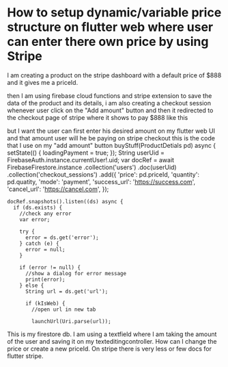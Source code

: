 
# How to setup dynamic/variable price structure on flutter web where user can enter there own price by using Stripe

I am creating a product on the stripe dashboard with a default price of $888 and it gives me a priceId.

then I am using firebase cloud functions and stripe extension to save the data of the product and its details, i am also creating a checkout session whenever user click on the "Add amount" button and then it redirected to the checkout page of stripe where it shows to pay $888 like this

but I want the user can first enter his desired amount on my flutter web UI and that amount user will he be paying on stripe checkout
this is the code that I use on my "add amount" button
  buyStuff(ProductDetials pd) async {
    setState(() {
      loadingPayment = true;
    });
    String userUid = FirebaseAuth.instance.currentUser!.uid;
    var docRef = await FirebaseFirestore.instance
        .collection('users')
        .doc(userUid)
        .collection('checkout_sessions')
        .add({
      'price': pd.priceId,
      'quantity': pd.quatity,
      'mode': 'payment',
      'success_url': 'https://success.com',
      'cancel_url': 'https://cancel.com',
    });

    docRef.snapshots().listen((ds) async {
      if (ds.exists) {
        //check any error
        var error;

        try {
          error = ds.get('error');
        } catch (e) {
          error = null;
        }

        if (error != null) {
          //show a dialog for error message
          print(error);
        } else {
          String url = ds.get('url');

          if (kIsWeb) {
            //open url in new tab

            launchUrl(Uri.parse(url));


This is my firestore db.
I am using a textfield where I am taking the amount of the user and saving it on my texteditingcontroller. How can I change the price or create a new priceId.
On stripe there is very less or few docs for flutter stripe.

        